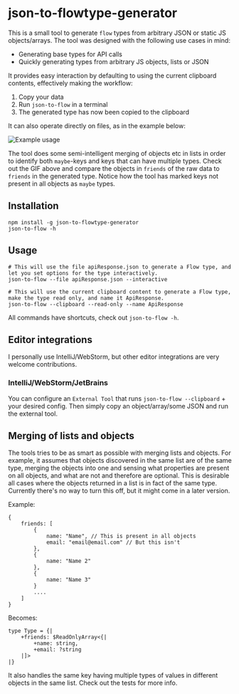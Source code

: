 # json-to-flowtype-generator
This is a small tool to generate `flow` types from arbitrary JSON or static JS objects/arrays.
The tool was designed with the following use cases in mind:

* Generating base types for API calls
* Quickly generating types from arbitrary JS objects, lists or JSON

It provides easy interaction by defaulting to using the current clipboard contents, effectively making the workflow:

1. Copy your data
2. Run `json-to-flow` in a terminal
3. The generated type has now been copied to the clipboard

It can also operate directly on files, as in the example below:

![Example usage](https://github.com/zth/json-to-flowtype-generator/example.gif "Example usage")

The tool does some semi-intelligent merging of objects etc in lists in order to identify both `maybe`-keys and keys that can have multiple types. 
Check out the GIF above and compare the objects in `friends` of the raw data to `friends` in the generated type. Notice how the tool has marked keys 
not present in all objects as `maybe` types.

## Installation
```
npm install -g json-to-flowtype-generator
json-to-flow -h
```

## Usage
```
# This will use the file apiResponse.json to generate a Flow type, and let you set options for the type interactively.
json-to-flow --file apiResponse.json --interactive
```

```
# This will use the current clipboard content to generate a Flow type, make the type read only, and name it ApiResponse.
json-to-flow --clipboard --read-only --name ApiResponse
```

All commands have shortcuts, check out `json-to-flow -h`.

## Editor integrations
I personally use IntelliJ/WebStorm, but other editor integrations are very welcome contributions.

### IntelliJ/WebStorm/JetBrains
You can configure an `External Tool` that runs `json-to-flow --clipboard` + your desired config. 
Then simply copy an object/array/some JSON and run the external tool.

## Merging of lists and objects
The tools tries to be as smart as possible with merging lists and objects. 
For example, it assumes that objects discovered in the same list are of the same type, 
merging the objects into one and sensing what properties are present on all objects,
and what are not and therefore are optional. This is desirable all cases where the objects returned
in a list is in fact of the same type. Currently there's no way to turn this off, but it might come 
in a later version.

Example:

```
{
    friends: [
        {
            name: "Name", // This is present in all objects
            email: "email@email.com" // But this isn't
        },
        {
            name: "Name 2"
        },
        {
            name: "Name 3"
        }
        ....
    ]
}
```

Becomes:

```
type Type = {|
    +friends: $ReadOnlyArray<{|
        +name: string,
        +email: ?string
    |]>
|}
```

It also handles the same key having multiple types of values in different objects 
in the same list. Check out the tests for more info.